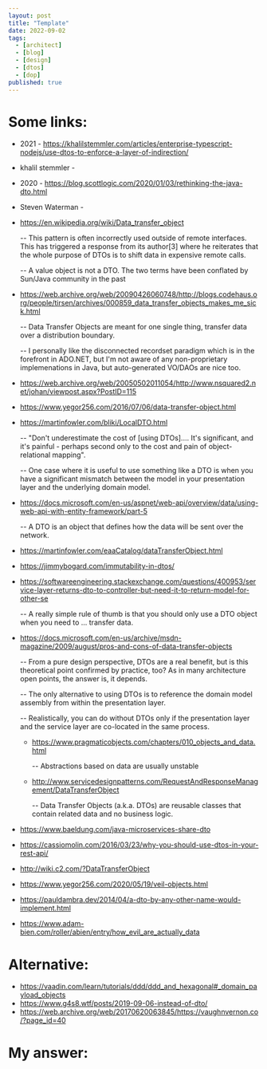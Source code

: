 ```yaml
---
layout: post
title: "Template"
date: 2022-09-02
tags:
  - [architect]
  - [blog]
  - [design]
  - [dtos]
  - [dop]
published: true
---
```


# Some links:

- 2021 - https://khalilstemmler.com/articles/enterprise-typescript-nodejs/use-dtos-to-enforce-a-layer-of-indirection/
- khalil stemmler -

- 2020 - https://blog.scottlogic.com/2020/01/03/rethinking-the-java-dto.html
- Steven Waterman -

- https://en.wikipedia.org/wiki/Data_transfer_object

  -- This pattern is often incorrectly used outside of remote interfaces. This has triggered a response from its author[3] where he reiterates that the whole purpose of DTOs is to shift data in expensive remote calls.

  -- A value object is not a DTO. The two terms have been conflated by Sun/Java community in the past

- https://web.archive.org/web/20090426060748/http://blogs.codehaus.org/people/tirsen/archives/000859_data_transfer_objects_makes_me_sick.html

  -- Data Transfer Objects are meant for one single thing, transfer data over a distribution boundary.
  
  -- I personally like the disconnected recordset paradigm which is in the forefront in ADO.NET, but I'm not aware of any non-proprietary implemenations in Java, but auto-generated VO/DAOs are nice too.

- https://web.archive.org/web/20050502011054/http://www.nsquared2.net/johan/viewpost.aspx?PostID=115
- https://www.yegor256.com/2016/07/06/data-transfer-object.html

- https://martinfowler.com/bliki/LocalDTO.html

  -- "Don't underestimate the cost of [using DTOs].... It's significant, and it's painful - perhaps second only to the cost and pain of object-relational mapping".
  
  -- One case where it is useful to use something like a DTO is when you have a significant mismatch between the model in your presentation layer and the underlying domain model.

- https://docs.microsoft.com/en-us/aspnet/web-api/overview/data/using-web-api-with-entity-framework/part-5

  -- A DTO is an object that defines how the data will be sent over the network.

- https://martinfowler.com/eaaCatalog/dataTransferObject.html

- https://jimmybogard.com/immutability-in-dtos/

- https://softwareengineering.stackexchange.com/questions/400953/service-layer-returns-dto-to-controller-but-need-it-to-return-model-for-other-se

  -- A really simple rule of thumb is that you should only use a DTO object when you need to ... transfer data.

- https://docs.microsoft.com/en-us/archive/msdn-magazine/2009/august/pros-and-cons-of-data-transfer-objects

  -- From a pure design perspective, DTOs are a real benefit, but is this theoretical point confirmed by practice, too? As in many architecture open points, the answer is, it depends.

  -- The only alternative to using DTOs is to reference the domain model assembly from within the presentation layer.

  -- Realistically, you can do without DTOs only if the presentation layer and the service layer are co-located in the same process.

  - https://www.pragmaticobjects.com/chapters/010_objects_and_data.html
  
    -- Abstractions based on data are usually unstable

  - http://www.servicedesignpatterns.com/RequestAndResponseManagement/DataTransferObject
  
    -- Data Transfer Objects (a.k.a. DTOs) are reusable classes that contain related data and no business logic.

- https://www.baeldung.com/java-microservices-share-dto
- https://cassiomolin.com/2016/03/23/why-you-should-use-dtos-in-your-rest-api/
- http://wiki.c2.com/?DataTransferObject
- https://www.yegor256.com/2020/05/19/veil-objects.html
- https://pauldambra.dev/2014/04/a-dto-by-any-other-name-would-implement.html
- https://www.adam-bien.com/roller/abien/entry/how_evil_are_actually_data

# Alternative:

- https://vaadin.com/learn/tutorials/ddd/ddd_and_hexagonal#_domain_payload_objects
- https://www.g4s8.wtf/posts/2019-09-06-instead-of-dto/
- https://web.archive.org/web/20170620063845/https://vaughnvernon.co/?page_id=40



# My answer:
